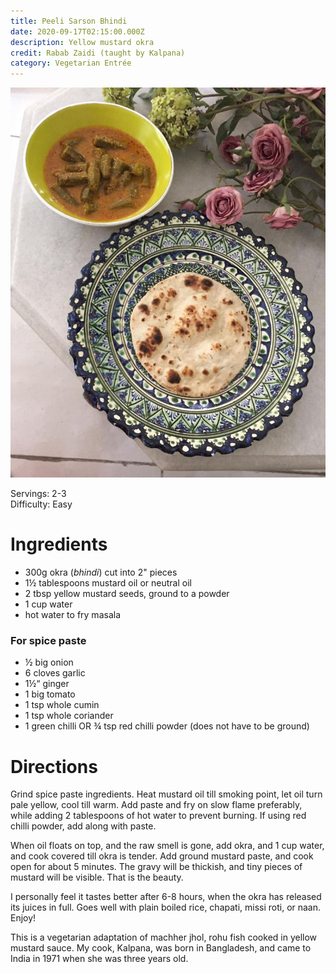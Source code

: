 ```yaml
---
title: Peeli Sarson Bhindi
date: 2020-09-17T02:15:00.000Z
description: Yellow mustard okra
credit: Rabab Zaidi (taught by Kalpana)
category: Vegetarian Entrée
---
```

![bhindi](sarson-bhindi.jpeg)

Servings: 2-3\
Difficulty: Easy

# Ingredients
* 300g okra (_bhindi_) cut into 2" pieces
* 1½ tablespoons mustard oil or neutral oil
* 2 tbsp yellow mustard seeds, ground to a powder
* 1 cup water 
* hot water to fry masala

### For spice paste
* ½ big onion
* 6 cloves garlic
* 1½“ ginger 
* 1 big tomato 
* 1 tsp whole cumin 
* 1 tsp whole coriander 
* 1 green chilli OR ¾ tsp red chilli powder (does not have to be ground)

# Directions 
Grind spice paste ingredients. Heat mustard oil till smoking point, let oil turn pale yellow, cool till warm. Add paste and fry on slow flame preferably, while adding 2 tablespoons of hot water to prevent burning. If using red chilli powder, add along with paste.

When oil floats on top, and the raw smell is gone, add okra, and 1 cup water, and cook covered till okra is tender. Add ground mustard paste, and cook open for about 5 minutes. The gravy will be thickish, and tiny pieces of mustard will be visible. That is the beauty.

I personally feel it tastes better after 6-8 hours, when the okra has released its juices in full. Goes well with plain boiled rice, chapati, missi roti, or naan. Enjoy!

This is a vegetarian adaptation of machher jhol, rohu fish cooked in yellow mustard sauce. My cook, Kalpana, was born in Bangladesh, and came to India in 1971 when she was three years old.
